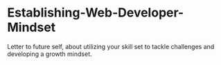# Establishing-Web-Developer-Mindset
Letter to future self, about utilizing your skill set to tackle challenges and developing a growth mindset.
